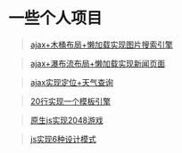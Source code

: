 # 一些个人项目
> [ajax+木桶布局+懒加载实现图片搜索引擎](https://liushuangbill.github.io/projects/js/imgEngine/ImgEngine)

> [ajax+瀑布流布局+懒加载实现新闻页面](https://liushuangbill.github.io/projects/js/jQeury/news-waterfall.html)

> [ajax实现定位+天气查询](https://liushuangbill.github.io/projects/node/server/www/weather/weather.html)

> [20行实现一个模板引擎](https://github.com/LiuShuangBill/projects/blob/master/%E6%A8%A1%E6%9D%BF%E5%BC%95%E6%93%8E/template.js)

> [原生js实现2048游戏](https://liushuangbill.github.io/projects/js/2048/)

> [js实现6种设计模式](https://github.com/LiuShuangBill/projects/blob/master/%E8%AE%BE%E8%AE%A1%E6%A8%A1%E5%BC%8F/design.js)
